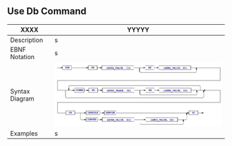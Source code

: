 ## Use Db Command

| XXXX | YYYYY |
| ---- | ----- |
|Description| s|
|EBNF Notation  | s|
|Syntax Diagram |  ![UseDb Command Syntax!](/languageSpecification/assets/rules/useDb.png "USE DB Syntax Diagram") |
|Examples| s |

